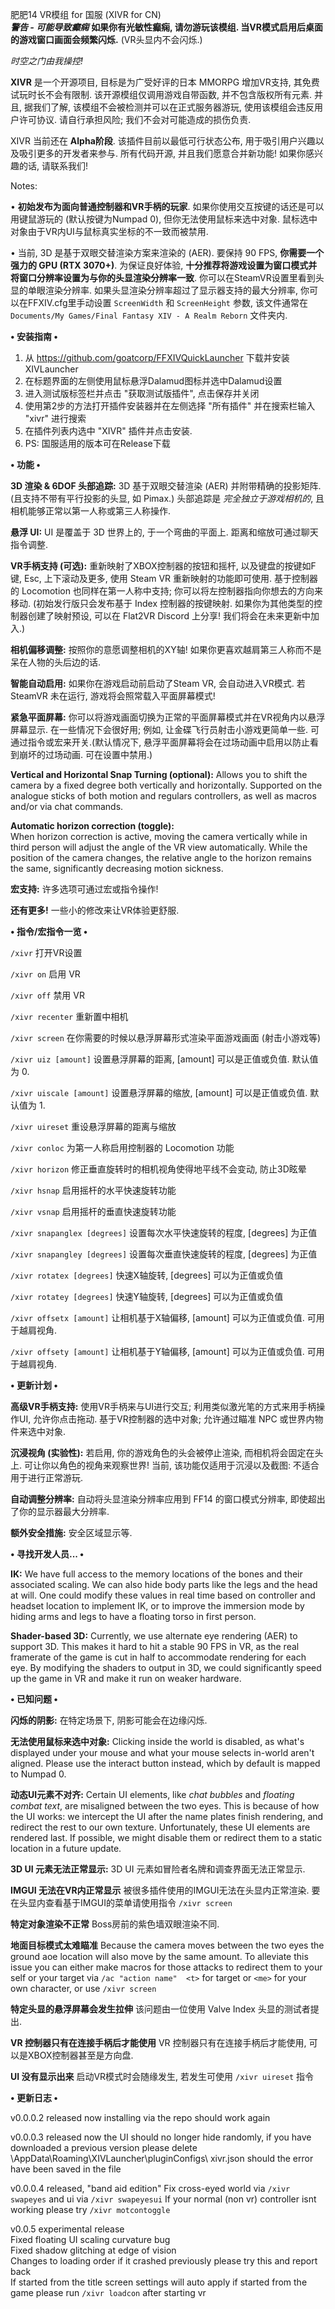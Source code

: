 肥肥14 VR模组 for 国服 (XIVR for CN)  
***警告 - 可能导致癫痫*** 
**如果你有光敏性癫痫, 请勿游玩该模组. 当VR模式启用后桌面的游戏窗口画面会频繁闪烁.** (VR头显内不会闪烁.)

*时空之门由我操控!*

**XIVR** 是一个开源项目, 目标是为广受好评的日本 MMORPG 增加VR支持, 其免费试玩时长不会有限制. 该开源模组仅调用游戏自带函数, 并不包含版权所有元素. 并且, 据我们了解, 该模组不会被检测并可以在正式服务器游玩, 使用该模组会违反用户许可协议. 请自行承担风险; 我们不会对可能造成的损伤负责.

XIVR 当前还在 **Alpha阶段**. 该插件目前以最低可行状态公布, 用于吸引用户兴趣以及吸引更多的开发者来参与. 所有代码开源, 并且我们愿意合并新功能! 如果你感兴趣的话, 请联系我们!

Notes: 

• **初始发布为面向普通控制器和VR手柄的玩家**. 如果你使用交互按键的话还是可以用键鼠游玩的 (默认按键为Numpad 0), 但你无法使用鼠标来选中对象. 鼠标选中对象由于VR内UI与鼠标真实坐标的不一致而被禁用. 

• 当前, 3D 是基于双眼交替渲染方案来渲染的 (AER). 要保持 90 FPS, **你需要一个强力的 GPU (RTX 3070+)**. 为保证良好体验, **十分推荐将游戏设置为窗口模式并将窗口分辨率设置为与你的头显渲染分辨率一致**. 你可以在SteamVR设置里看到头显的单眼渲染分辨率. 如果头显渲染分辨率超过了显示器支持的最大分辨率, 你可以在FFXIV.cfg里手动设置 `ScreenWidth` 和 `ScreenHeight` 参数, 该文件通常在 `Documents/My Games/Final Fantasy XIV - A Realm Reborn` 文件夹内.

**• 安装指南 •**
1. 从 https://github.com/goatcorp/FFXIVQuickLauncher 下载并安装XIVLauncher
2. 在标题界面的左侧使用鼠标悬浮Dalamud图标并选中Dalamud设置
3. 进入测试版标签栏并点击 "获取测试版插件", 点击保存并关闭
4. 使用第2步的方法打开插件安装器并在左侧选择 "所有插件" 并在搜索栏输入 "xivr" 进行搜索
5. 在插件列表内选中 "XIVR" 插件并点击安装.
6. PS: 国服适用的版本可在Release下载

**• 功能 •**

**3D 渲染 & 6DOF 头部追踪:** 
3D 基于双眼交替渲染 (AER) 并附带精确的投影矩阵. (且支持不带有平行投影的头显, 如 Pimax.) 
头部追踪是 *完全独立于游戏相机的*, 且相机能够正常以第一人称或第三人称操作.

**悬浮 UI:** 
UI 是覆盖于 3D 世界上的, 于一个弯曲的平面上. 距离和缩放可通过聊天指令调整.

**VR手柄支持 (可选):** 
重新映射了XBOX控制器的按钮和摇杆, 以及键盘的按键如F键, Esc, 上下滚动及更多, 使用 Steam VR 重新映射的功能即可使用. 
基于控制器的 Locomotion 也同样在第一人称中支持; 你可以将左控制器指向你想去的方向来移动. 
(初始发行版只会发布基于 Index 控制器的按键映射. 如果你为其他类型的控制器创建了映射预设, 可以在 Flat2VR Discord 上分享! 我们将会在未来更新中加入.)

**相机偏移调整:** 
按照你的意愿调整相机的XY轴! 如果你更喜欢越肩第三人称而不是呆在人物的头后边的话.

**智能自动启用:**
如果你在游戏启动前启动了Steam VR, 会自动进入VR模式. 若 SteamVR 未在运行, 游戏将会照常载入平面屏幕模式!

**紧急平面屏幕:** 
你可以将游戏画面切换为正常的平面屏幕模式并在VR视角内以悬浮屏幕显示. 在一些情况下会很好用; 例如, 让金碟飞行员射击小游戏更简单一些. 可通过指令或宏来开关.(默认情况下, 悬浮平面屏幕将会在过场动画中启用以防止看到崩坏的过场动画. 可在设置中禁用.) 

**Vertical and Horizontal Snap Turning (optional):** 
Allows you to shift the camera by a fixed degree both vertically and horizontally. Supported on the analogue sticks of both motion and regulars controllers, as well as macros and/or via chat commands. 

**Automatic horizon correction (toggle):**  
When horizon correction is active, moving the camera vertically while in third person will adjust the angle of the VR view automatically. While the position of the camera changes, the relative angle to the horizon remains the same, significantly decreasing motion sickness.

**宏支持:**
许多选项可通过宏或指令操作!

**还有更多!**
一些小的修改来让VR体验更舒服.

**• 指令/宏指令一览 •**

`/xivr` 打开VR设置

`/xivr on` 启用 VR

`/xivr off` 禁用 VR

`/xivr recenter` 重新置中相机

`/xivr screen` 在你需要的时候以悬浮屏幕形式渲染平面游戏画面 (射击小游戏等)

`/xivr uiz [amount]` 设置悬浮屏幕的距离, [amount] 可以是正值或负值. 默认值为 0.

`/xivr uiscale [amount]`  设置悬浮屏幕的缩放, [amount] 可以是正值或负值. 默认值为 1.

`/xivr uireset` 重设悬浮屏幕的距离与缩放

`/xivr conloc` 为第一人称启用控制器的 Locomotion 功能

`/xivr horizon` 修正垂直旋转时的相机视角使得地平线不会变动, 防止3D眩晕

`/xivr hsnap` 启用摇杆的水平快速旋转功能

`/xivr vsnap` 启用摇杆的垂直快速旋转功能

`/xivr snapanglex [degrees]` 设置每次水平快速旋转的程度, [degrees] 为正值

`/xivr snapangley [degrees]` 设置每次垂直快速旋转的程度, [degrees] 为正值

`/xivr rotatex [degrees]` 快速X轴旋转, [degrees] 可以为正值或负值

`/xivr rotatey [degrees]` 快速Y轴旋转, [degrees] 可以为正值或负值

`/xivr offsetx [amount]` 让相机基于X轴偏移, [amount] 可以为正值或负值. 可用于越肩视角. 

`/xivr offsety [amount]` 让相机基于Y轴偏移, [amount] 可以为正值或负值. 可用于越肩视角. 

**• 更新计划 •**

**高级VR手柄支持:** 
使用VR手柄来与UI进行交互; 利用类似激光笔的方式来用手柄操作UI, 允许你点击拖动. 基于VR控制器的选中对象; 允许通过瞄准 NPC 或世界内物件来选中对象.

**沉浸视角 (实验性):** 
若启用, 你的游戏角色的头会被停止渲染, 而相机将会固定在头上. 可让你以角色的视角来观察世界! 当前, 该功能仅适用于沉浸以及截图: 不适合用于进行正常游玩.

**自动调整分辨率:** 
自动将头显渲染分辨率应用到 FF14 的窗口模式分辨率, 即使超出了你的显示器最大分辨率.

**额外安全措施:** 
安全区域显示等.

**• 寻找开发人员... •**

**IK:** We have full access to the memory locations of the bones and their associated scaling. We can also hide body parts like the legs and the head at will. One could modify these values in real time based on controller and headset location to implement IK, or to improve the immersion mode by hiding arms and legs to have a floating torso in first person.

**Shader-based 3D:** Currently, we use alternate eye rendering (AER) to support 3D. This makes it hard to hit a stable 90 FPS in VR, as the real framerate of the game is cut in half to accommodate rendering for each eye. By modifying the shaders to output in 3D, we could significantly speed up the game in VR and make it run on weaker hardware.

**• 已知问题 •**

**闪烁的阴影:** 
在特定场景下, 阴影可能会在边缘闪烁.

**无法使用鼠标来选中对象:** 
Clicking inside the world is disabled, as what's displayed under your mouse and what your mouse selects in-world aren't aligned. Please use the interact button instead, which by default is mapped to Numpad 0.

**动态UI元素不对齐:** 
Certain UI elements, like *chat bubbles* and *floating combat text*, are misaligned between the two eyes. This is because of how the UI works: we intercept the UI after the name plates finish rendering, and redirect the rest to our own texture. Unfortunately, these UI elements are rendered last. If possible, we might disable them or redirect them to a static location in a future update.

**3D UI 元素无法正常显示:** 
3D UI 元素如冒险者名牌和调查界面无法正常显示.

**IMGUI 无法在VR内正常显示**
被很多插件使用的IMGUI无法在头显内正常渲染. 要在头显内查看基于IMGUI的菜单请使用指令 `/xivr screen`

**特定对象渲染不正常**
Boss房前的紫色墙双眼渲染不同.

**地面目标模式太难瞄准**
Because the camera moves between the two eyes the ground aoe location will also move by the same amount. To alleviate this issue you can either make macros for those attacks to redirect them to your self or your target via `/ac "action name"  <t>` for target or `<me>` for your own character, or use `/xivr screen`

**特定头显的悬浮屏幕会发生拉伸**
该问题由一位使用 Valve Index 头显的测试者提出.

**VR 控制器只有在连接手柄后才能使用**
VR 控制器只有在连接手柄后才能使用, 可以是XBOX控制器甚至是方向盘.

**UI 没有显示出来**
启动VR模式时会随缘发生, 若发生可使用 `/xivr uireset` 指令

**• 更新日志 •**

v0.0.0.2 released now installing via the repo should work again

v0.0.0.3 released now the UI should no longer hide randomly, if you have downloaded a previous version please delete \AppData\Roaming\XIVLauncher\pluginConfigs\ xivr.json should the error have been saved in the file

v0.0.0.4 released, "band aid edition" Fix cross-eyed world via `/xivr swapeyes` and ui via `/xivr swapeyesui`  If your normal (non vr) controller isnt working please try `/xivr motcontoggle`

v0.0.5 experimental release  
Fixed floating UI scaling curvature bug  
Fixed shadow glitching at edge of vision  
Changes to loading order if it crashed previously please try this and report back  
If started from the title screen settings will auto apply if started from the game please run `/xivr loadcon` after starting vr
